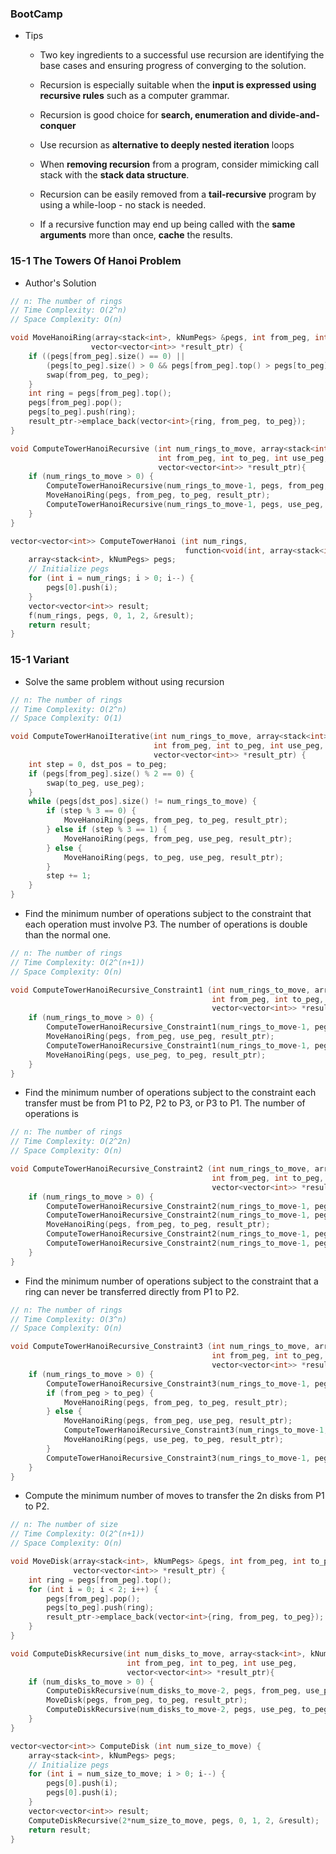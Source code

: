 ### BootCamp

* Tips

  * Two key ingredients to a successful use recursion are identifying the base cases and ensuring progress of converging to the solution.
  * Recursion is especially suitable when the **input is expressed using recursive rules** such as a computer grammar.

  * Recursion is good choice for **search, enumeration and divide-and-conquer**

  * Use recursion as **alternative to deeply nested iteration** loops

  * When **removing recursion** from a program, consider mimicking call stack with the **stack data structure**.

  * Recursion can be easily removed from a **tail-recursive** program by using a while-loop - no stack is needed.

  * If a recursive function may end up being called with the **same arguments** more than once, **cache** the results.

### 15-1 The Towers Of Hanoi Problem

* Author's Solution

```cpp
// n: The number of rings
// Time Complexity: O(2^n)
// Space Complexity: O(n)

void MoveHanoiRing(array<stack<int>, kNumPegs> &pegs, int from_peg, int to_peg,
                  vector<vector<int>> *result_ptr) {
    if ((pegs[from_peg].size() == 0) ||
        (pegs[to_peg].size() > 0 && pegs[from_peg].top() > pegs[to_peg].top())) {
        swap(from_peg, to_peg);
    }
    int ring = pegs[from_peg].top();
    pegs[from_peg].pop();
    pegs[to_peg].push(ring);
    result_ptr->emplace_back(vector<int>{ring, from_peg, to_peg});
}

void ComputeTowerHanoiRecursive (int num_rings_to_move, array<stack<int>, kNumPegs> &pegs,
                                 int from_peg, int to_peg, int use_peg,
                                 vector<vector<int>> *result_ptr){
    if (num_rings_to_move > 0) {
        ComputeTowerHanoiRecursive(num_rings_to_move-1, pegs, from_peg, use_peg, to_peg, result_ptr);
        MoveHanoiRing(pegs, from_peg, to_peg, result_ptr);
        ComputeTowerHanoiRecursive(num_rings_to_move-1, pegs, use_peg, to_peg, from_peg, result_ptr);
    }
}

vector<vector<int>> ComputeTowerHanoi (int num_rings,
                                       function<void(int, array<stack<int>, kNumPegs>&, int, int, int, vector<vector<int>>*)> f) {
    array<stack<int>, kNumPegs> pegs;
    // Initialize pegs
    for (int i = num_rings; i > 0; i--) {
        pegs[0].push(i);
    }
    vector<vector<int>> result;
    f(num_rings, pegs, 0, 1, 2, &result);
    return result;
}
```

### 15-1 Variant

* Solve the same problem without using recursion

```cpp
// n: The number of rings
// Time Complexity: O(2^n)
// Space Complexity: O(1)

void ComputeTowerHanoiIterative(int num_rings_to_move, array<stack<int>, kNumPegs> &pegs,
                                int from_peg, int to_peg, int use_peg,
                                vector<vector<int>> *result_ptr) {
    int step = 0, dst_pos = to_peg;
    if (pegs[from_peg].size() % 2 == 0) {
        swap(to_peg, use_peg);
    }
    while (pegs[dst_pos].size() != num_rings_to_move) {
        if (step % 3 == 0) {
            MoveHanoiRing(pegs, from_peg, to_peg, result_ptr);
        } else if (step % 3 == 1) {
            MoveHanoiRing(pegs, from_peg, use_peg, result_ptr);
        } else {
            MoveHanoiRing(pegs, to_peg, use_peg, result_ptr);
        }
        step += 1;
    }
}
```

* Find the minimum number of operations subject to the constraint that each operation must involve P3. The number of operations is double than the normal one.

```cpp
// n: The number of rings
// Time Complexity: O(2^(n+1))
// Space Complexity: O(n)

void ComputeTowerHanoiRecursive_Constraint1 (int num_rings_to_move, array<stack<int>, kNumPegs> &pegs,
                                             int from_peg, int to_peg, int use_peg,
                                             vector<vector<int>> *result_ptr){
    if (num_rings_to_move > 0) {
        ComputeTowerHanoiRecursive_Constraint1(num_rings_to_move-1, pegs, from_peg, to_peg, use_peg, result_ptr);
        MoveHanoiRing(pegs, from_peg, use_peg, result_ptr);
        ComputeTowerHanoiRecursive_Constraint1(num_rings_to_move-1, pegs, to_peg, from_peg, use_peg, result_ptr);
        MoveHanoiRing(pegs, use_peg, to_peg, result_ptr);
    }
}
```

* Find the minimum number of operations subject to the constraint each transfer must be from P1 to P2, P2 to P3, or P3 to P1. The number of operations is 

```cpp
// n: The number of rings
// Time Complexity: O(2^2n)
// Space Complexity: O(n)

void ComputeTowerHanoiRecursive_Constraint2 (int num_rings_to_move, array<stack<int>, kNumPegs> &pegs,
                                             int from_peg, int to_peg, int use_peg,
                                             vector<vector<int>> *result_ptr){
    if (num_rings_to_move > 0) {
        ComputeTowerHanoiRecursive_Constraint2(num_rings_to_move-1, pegs, from_peg, to_peg, use_peg, result_ptr);
        ComputeTowerHanoiRecursive_Constraint2(num_rings_to_move-1, pegs, to_peg, use_peg, from_peg, result_ptr);
        MoveHanoiRing(pegs, from_peg, to_peg, result_ptr);
        ComputeTowerHanoiRecursive_Constraint2(num_rings_to_move-1, pegs, use_peg, from_peg, to_peg, result_ptr);
        ComputeTowerHanoiRecursive_Constraint2(num_rings_to_move-1, pegs, from_peg, to_peg, use_peg, result_ptr);
    }
}
```

* Find the minimum number of operations subject to the constraint that a ring can never be transferred directly from P1 to P2.

```cpp
// n: The number of rings
// Time Complexity: O(3^n)
// Space Complexity: O(n)

void ComputeTowerHanoiRecursive_Constraint3 (int num_rings_to_move, array<stack<int>, kNumPegs> &pegs,
                                             int from_peg, int to_peg, int use_peg,
                                             vector<vector<int>> *result_ptr){
    if (num_rings_to_move > 0) {
        ComputeTowerHanoiRecursive_Constraint3(num_rings_to_move-1, pegs, from_peg, to_peg, use_peg, result_ptr);
        if (from_peg > to_peg) {
            MoveHanoiRing(pegs, from_peg, to_peg, result_ptr);
        } else {
            MoveHanoiRing(pegs, from_peg, use_peg, result_ptr);
            ComputeTowerHanoiRecursive_Constraint3(num_rings_to_move-1, pegs, to_peg, from_peg, use_peg, result_ptr);
            MoveHanoiRing(pegs, use_peg, to_peg, result_ptr);
        }
        ComputeTowerHanoiRecursive_Constraint3(num_rings_to_move-1, pegs, from_peg, to_peg, use_peg, result_ptr);
    }
}
```

* Compute the minimum number of moves to transfer the 2n disks from P1 to P2.

```cpp
// n: The number of size
// Time Complexity: O(2^(n+1))
// Space Complexity: O(n)

void MoveDisk(array<stack<int>, kNumPegs> &pegs, int from_peg, int to_peg,
              vector<vector<int>> *result_ptr) {
    int ring = pegs[from_peg].top();
    for (int i = 0; i < 2; i++) {
        pegs[from_peg].pop();
        pegs[to_peg].push(ring);
        result_ptr->emplace_back(vector<int>{ring, from_peg, to_peg});
    }
}

void ComputeDiskRecursive(int num_disks_to_move, array<stack<int>, kNumPegs> &pegs,
                          int from_peg, int to_peg, int use_peg,
                          vector<vector<int>> *result_ptr){
    if (num_disks_to_move > 0) {
        ComputeDiskRecursive(num_disks_to_move-2, pegs, from_peg, use_peg, to_peg, result_ptr);
        MoveDisk(pegs, from_peg, to_peg, result_ptr);
        ComputeDiskRecursive(num_disks_to_move-2, pegs, use_peg, to_peg, from_peg, result_ptr);
    }
}

vector<vector<int>> ComputeDisk (int num_size_to_move) {
    array<stack<int>, kNumPegs> pegs;
    // Initialize pegs
    for (int i = num_size_to_move; i > 0; i--) {
        pegs[0].push(i);
        pegs[0].push(i);
    }
    vector<vector<int>> result;
    ComputeDiskRecursive(2*num_size_to_move, pegs, 0, 1, 2, &result);
    return result;
}
```



